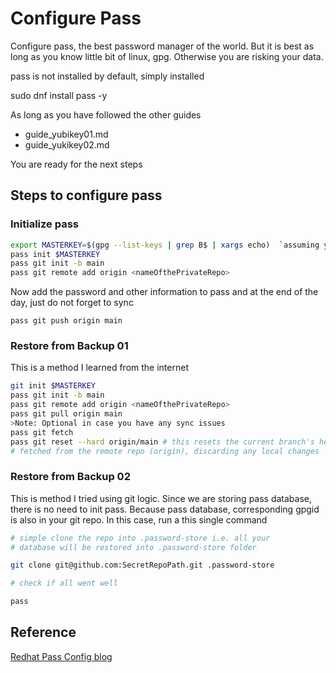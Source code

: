 # Configure Pass

Configure pass, the best password manager of the world. But it is best as long as you know little bit of linux, gpg. Otherwise you are risking your data.

pass is not installed by default, simply installed

sudo dnf install pass -y

As long as you have followed the other guides

- guide_yubikey01.md
- guide_yukikey02.md

You are ready for the next steps

## Steps to configure pass

### Initialize pass

```bash
export MASTERKEY=$(gpg --list-keys | grep B$ | xargs echo)  `assuming your masterkey ends with B`
pass init $MASTERKEY
pass git init -b main
pass git remote add origin <nameOfthePrivateRepo>
```

Now add the password and other information to pass and at the end of the day, just do not forget to sync

`pass git push origin main`

### Restore from Backup 01

This is a method I learned from the internet

```bash
git init $MASTERKEY
pass git init -b main
pass git remote add origin <nameOfthePrivateRepo>
pass git pull origin main
>Note: Optional in case you have any sync issues
pass git fetch
pass git reset --hard origin/main # this resets the current branch's head to the last commit and To discard local changes to all files, permanently:
# fetched from the remote repo (origin), discarding any local changes
```
### Restore from Backup 02

This is method I tried using git logic.
Since we are storing pass database, there is
no need to init pass. Because pass database, corresponding
gpgid is also in your git repo. In this case, run a this single command

```bash
# simple clone the repo into .password-store i.e. all your
# database will be restored into .password-store folder

git clone git@github.com:SecretRepoPath.git .password-store

# check if all went well

pass
```
## Reference

[Redhat Pass Config blog](https://www.redhat.com/en/blog/management-password-store)
